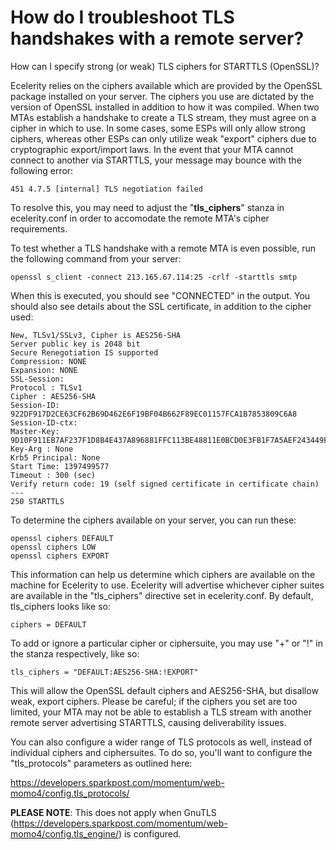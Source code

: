 # How do I troubleshoot TLS handshakes with a remote server?
 

How can I specify strong (or weak) TLS ciphers for STARTTLS (OpenSSL)?

Ecelerity relies on the ciphers available which are provided by the OpenSSL package installed on your server. The ciphers you use are dictated by the version of OpenSSL installed in addition to how it was compiled. When two MTAs establish a handshake to create a TLS stream, they must agree on a cipher in which to use. In some cases, some ESPs will only allow strong ciphers, whereas other ESPs can only utilize weak "export" ciphers due to cryptographic export/import laws. In the event that your MTA cannot connect to another via STARTTLS, your message may bounce with the following error:

`451 4.7.5 [internal] TLS negotiation failed`

To resolve this, you may need to adjust the "**tls_ciphers**" stanza in ecelerity.conf in order to accomodate the remote MTA's cipher requirements.

To test whether a TLS handshake with a remote MTA is even possible, run the following command from your server:

`openssl s_client -connect 213.165.67.114:25 -crlf -starttls smtp`

When this is executed, you should see "CONNECTED" in the output. You should also see details about the SSL certificate, in addition to the cipher used:


	New, TLSv1/SSLv3, Cipher is AES256-SHA
	Server public key is 2048 bit
	Secure Renegotiation IS supported
	Compression: NONE
	Expansion: NONE
	SSL-Session:
	Protocol : TLSv1
	Cipher : AES256-SHA
	Session-ID: 922DF917D2CE63CF62B69D462E6F19BF04B662F89EC01157FCA1B7853809C6A8
	Session-ID-ctx:
	Master-Key: 9D10F911EB7AF237F1D8B4E437A896881FFC113BE48811E0BCD0E3FB1F7A5AEF243449F64DD90E7DA9052F51BFA3518B
	Key-Arg : None
	Krb5 Principal: None
	Start Time: 1397499577
	Timeout : 300 (sec)
	Verify return code: 19 (self signed certificate in certificate chain)
	---
	250 STARTTLS


To determine the ciphers available on your server, you can run these:

	openssl ciphers DEFAULT
	openssl ciphers LOW
	openssl ciphers EXPORT

This information can help us determine which ciphers are available on the machine for Ecelerity to use. Ecelerity will advertise whichever cipher suites are available in the "tls_ciphers" directive set in ecelerity.conf. By default, tls_ciphers looks like so:

`ciphers = DEFAULT`

To add or ignore a particular cipher or ciphersuite, you may use "+" or "!" in the stanza respectively, like so:

`tls_ciphers = "DEFAULT:AES256-SHA:!EXPORT"`

This will allow the OpenSSL default ciphers and AES256-SHA, but disallow weak, export ciphers. Please be careful; if the ciphers you set are too limited, your MTA may not be able to establish a TLS stream with another remote server advertising STARTTLS, causing deliverability issues. 

You can also configure a wider range of TLS protocols as well, instead of individual ciphers and ciphersuites. To do so, you'll want to configure the "tls_protocols" parameters as outlined here: 

https://developers.sparkpost.com/momentum/web-momo4/config.tls_protocols/

**PLEASE NOTE**: This does not apply when GnuTLS (https://developers.sparkpost.com/momentum/web-momo4/config.tls_engine/) is configured.